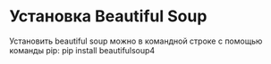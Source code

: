 # Установка Beautiful Soup
Установить beautiful soup можно в командной строке с помощью команды pip:
<source> pip install beautifulsoup4</source>
